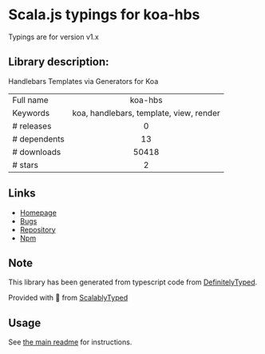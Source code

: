
# Scala.js typings for koa-hbs

Typings are for version v1.x

## Library description:
Handlebars Templates via Generators for Koa

|                    |                 |
| ------------------ | :-------------: |
| Full name          | koa-hbs |
| Keywords           | koa, handlebars, template, view, render |
| # releases         | 0 |
| # dependents       | 13 |
| # downloads        | 50418 |
| # stars            | 2 |

## Links
- [Homepage](https://github.com/gilt/koa-hbs/)
- [Bugs](https://github.com/gilt/koa-hbs/issues)
- [Repository](https://github.com/gilt/koa-hbs)
- [Npm](https://www.npmjs.com/package/koa-hbs)
    


## Note
This library has been generated from typescript code from [DefinitelyTyped](https://definitelytyped.org).

Provided with :purple_heart: from [ScalablyTyped](https://github.com/oyvindberg/ScalablyTyped)

## Usage
See [the main readme](../../readme.md) for instructions.


